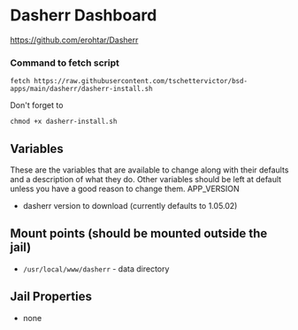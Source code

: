 # Dasherr Dashboard
https://github.com/erohtar/Dasherr

### Command to fetch script
```
fetch https://raw.githubusercontent.com/tschettervictor/bsd-apps/main/dasherr/dasherr-install.sh
```

Don't forget to
```
chmod +x dasherr-install.sh
```

## Variables
These are the variables that are available to change along with their defaults and a description of what they do. Other variables should be left at default unless you have a good reason to change them.
APP_VERSION
- dasherr version to download (currently defaults to 1.05.02)

## Mount points (should be mounted outside the jail)
- `/usr/local/www/dasherr` - data directory

## Jail Properties
- none
